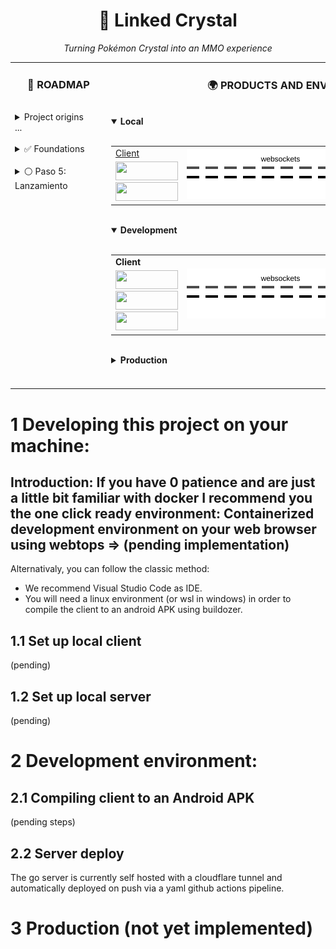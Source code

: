 <h1 align="center">💎 Linked Crystal</h1>
<p align="center"><em>Turning Pokémon Crystal into an MMO experience</em></p>

<table>
  <tr>
    <td valign="top">
      <h3 align="center">🚀 ROADMAP</h3>
      <img src="https://via.placeholder.com/400x1/FFFFFF/FFFFFF" alt="" width="140" height="1">
      <br>
      <details>
        <summary>Project origins</summary>
        Alert!!!: too much useless text in here. Avoid.
      <details>
        <summary>✅ 2020: The idea is born</summary>
        Probably around 2020 I discovered this bad boy called Pyboy. I was so hyped about that famouse video where one guy used genetic algorithms to teach a neuronal network to play Super Mario. That was way before LLMs and looked just amazing! I didnt even use git at the moment and had learnt Python just for bioinformatics. Somehow i reallized I could teoretically mimic an online experience for Pokemon Silver (my first and most favorite videogame) with the functions the pyboy API offered. Pyboy didnt even have sound nor color support at that moment. 
      </details>
      <br>
      <details>
        <summary>✅ 2023: Second iteration</summary>
        This time with pokemon crystal in mind (better pokemon diversity during the early game). I had to map the ram positions again as they're different for this rom. This time with color and a stronger programming background around 2023. But there was a little big problem: I play emulators on android laying on my sofa, not on desktop, which is way more unconfortable.
      </details>
      <br>
      <details>
        <summary>✅ Adapting pyboy to android</summary>
        By far the hardest and most uncertain thing I've done in this world. I was stuck here for a couple of years. Somehow it ended up working.
      </details>
      </details>
      <div>...</div>
      <br>
      <details>
        <summary>✅ Foundations</summary>
        <ul>
          <li>✅ Defining architecture</li>
          <li>✅ Integrating pyboy into an APK</li>
          <li>✅ Defining development environments</li>
        </ul>
      </details>
      <br>
      <details>
        <summary>⚪ Paso 5: Lanzamiento</summary>
        Despliegue a producción y documentación final.
      </details>
    </td>
    <td valign="top">
      <h3 align="center">🌍 PRODUCTS AND ENVIRONMENTS</h3>    
      <img src="https://via.placeholder.com/400x1/FFFFFF/FFFFFF" alt="" width="600" height="1"><br>
      <details open>
        <summary><b>Local</b><br></summary>
          <br>
          <table>
              <tr>
                <td>
                  <a href="#set-up-local-client">Client</a>
                </td>
                <td rowspan="3" align="center">
                  <img src="https://raw.githubusercontent.com/sergiomele97/Linked_crystal_monorepo/main/.github/assets/flow.svg" width="300" alt="data flow animation">
                </td>
                <td>
                  <a href="#set-up-local-server">Server</a>
                </td>
              </tr>
              <tr>
                  <td>
                    <code><img height="30" width="100" src="https://img.shields.io/badge/Kivy-Desktop-brightgreen"></code><br>
                    <code><img height="30" width="100" src="https://img.shields.io/badge/Python-FFD43B?style=for-the-badge&logo=python&logoColor=blue"></code>
                  </td>
                  <td>
                    <code><img height="60" width="100" src="https://img.shields.io/badge/Go-00ADD8?logo=Go&logoColor=white&style=for-the-badge"></code>
                  </td>
              </tr>
          </table>
      </details>
      <img src="https://via.placeholder.com/400x1/FFFFFF/FFFFFF" alt="" width="600" height="1"><br>
      <details open>
        <summary><b>Development</b><br></summary>
          <br>
          <table>
              <tr>
                <td><b>Client</b></td>
                <td rowspan="2" align="center">
                  <img src="https://raw.githubusercontent.com/sergiomele97/Linked_crystal_monorepo/main/.github/assets/flow.svg" width="300" alt="data flow animation">
                </td>
                <td><b>Server</b></td>
              </tr>
              <tr>
                  <td>
                    <code><img height="30" width="100" src="https://img.shields.io/badge/Android-3DDC84?logo=android&logoColor=white"></code><br>         
                    <code><img height="30" width="100" src="https://img.shields.io/badge/Kivy-Buildozer-blue?logo=python"></code><br>
                    <code><img height="30" width="100" src="https://img.shields.io/badge/Python-FFD43B?style=for-the-badge&logo=python&logoColor=blue"></code>
                  </td>
                  <td>
                    <code><img height="30" width="100" src="https://img.shields.io/badge/Cloudflare-F38020?style=for-the-badge&logo=Cloudflare&logoColor=white"></code><br>
                    <code><img height="60" width="100" src="https://img.shields.io/badge/Go-00ADD8?logo=Go&logoColor=white&style=for-the-badge"></code>
                  </td>
              </tr>
          </table>
      </details>
      <img src="https://via.placeholder.com/400x1/FFFFFF/FFFFFF" alt="" width="600" height="1"><br>
      <details>
        <summary><b>Production</b><br></summary>
          <br>
          <table>
              <tr>
                <td><b>Client</b></td>
                <td rowspan="2" align="center">
                  <img src="https://raw.githubusercontent.com/sergiomele97/Linked_crystal_monorepo/main/.github/assets/not_flow.svg" width="300" alt="data flow animation">
                </td>
                <td><b>Server</b></td>
              </tr>
              <tr>
                  <td>
                    Not published
                  </td>
                  <td>
                    Not deployed
                  </td>
              </tr>
          </table>
      </details>
      <img src="https://via.placeholder.com/400x1/FFFFFF/FFFFFF" alt="" width="600" height="1"><br>
      <br>
    </td>
    
  </tr>
</table>

# 1 Developing this project on your machine:

## Introduction: If you have 0 patience and are just a little bit familiar with docker I recommend you the one click ready environment: Containerized development environment on your web browser using webtops => (pending implementation)

Alternativaly, you can follow the classic method:
- We recommend Visual Studio Code as IDE.
- You will need a linux environment (or wsl in windows) in order to compile the client to an android APK using buildozer.

## 1.1 Set up local client
(pending)

## 1.2 Set up local server
(pending)

# 2 Development environment:

## 2.1 Compiling client to an Android APK
(pending steps)

## 2.2 Server deploy
The go server is currently self hosted with a cloudflare tunnel and automatically deployed on push via a yaml github actions pipeline.

# 3 Production (not yet implemented)
